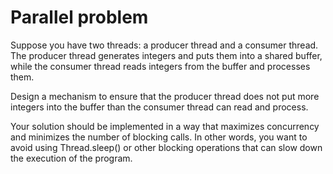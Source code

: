 # Parallel problem

Suppose you have two threads: a producer thread and a consumer thread. The producer thread generates integers and puts them into a shared buffer, while the consumer thread reads integers from the buffer and processes them.

Design a mechanism to ensure that the producer thread does not put more integers into the buffer than the consumer thread can read and process.

Your solution should be implemented in a way that maximizes concurrency and minimizes the number of blocking calls. In other words, you want to avoid using Thread.sleep() or other blocking operations that can slow down the execution of the program.



